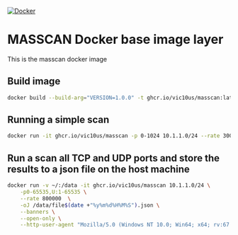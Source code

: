 [![Docker](https://github.com/vic10us/masscan/actions/workflows/docker-publish.yml/badge.svg)](https://github.com/vic10us/masscan/actions/workflows/docker-publish.yml)

# MASSCAN Docker base image layer

This is the masscan docker image

## Build image

```bash
docker build --build-arg="VERSION=1.0.0" -t ghcr.io/vic10us/masscan:latest -f ./src/Dockerfile .
```

## Running a simple scan

```bash
docker run -it ghcr.io/vic10us/masscan -p 0-1024 10.1.1.0/24 --rate 300000
```

## Run a scan all TCP and UDP ports and store the results to a json file on the host machine

```bash
docker run -v ~/:/data -it ghcr.io/vic10us/masscan 10.1.1.0/24 \
    -p0-65535,U:1-65535 \
    --rate 800000  \
    -oJ /data/file$(date +"%y%m%d%H%M%S").json \
    --banners \
    --open-only \
    --http-user-agent "Mozilla/5.0 (Windows NT 10.0; Win64; x64; rv:67.0) Gecko/20100101 Firefox/67.0"
```
